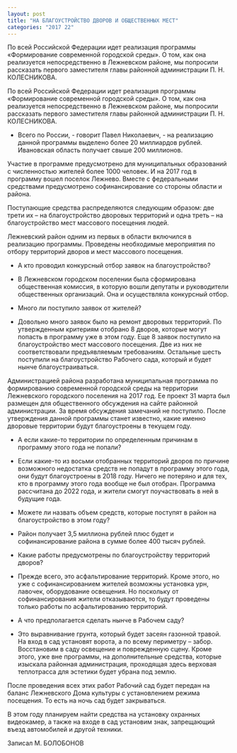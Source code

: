 ```yaml
---
layout: post
title: "НА БЛАГОУСТРОЙСТВО ДВОРОВ И ОБЩЕСТВЕННЫХ МЕСТ"
categories: "2017 22"
---
```


По всей Российской Федерации идет реализация программы «Формирование современной городской среды». О том, как она реализуется непосредственно в Лежневском районе, мы попросили рассказать первого заместителя главы районной администрации П. Н. КОЛЕСНИКОВА.

По всей Российской Федерации идет реализация программы «Формирование современной городской среды». О том, как она реализуется непосредственно в Лежневском районе, мы попросили рассказать первого заместителя главы районной администрации П. Н. КОЛЕСНИКОВА.

- Всего по России, - говорит Павел Николаевич, - на реализацию данной программы выделено более 20 миллиардов рублей. Ивановская область получает свыше 200 миллионов.

Участие в программе предусмотрено для муниципальных образований с численностью жителей более 1000 человек. И на 2017 год в программу вошел поселок Лежнево. Вместе с федеральными средствами предусмотрено софинансирование со стороны области и района.

Поступающие средства распределяются следующим образом: две трети их – на благоустройство дворовых территорий и одна треть – на благоустройство мест массового посещения людей.

Лежневский район одним из первых в области включился в реализацию программы. Проведены необходимые мероприятия по отбору территорий дворов и мест массового посещения.

- А кто проводил конкурсный отбор заявок на благоустройство?

- В Лежневском городском поселении была сформирована общественная комиссия, в которую вошли депутаты и руководители общественных организаций. Она и осуществляла конкурсный отбор.

- Много ли поступило заявок от жителей?

- Довольно много заявок было на ремонт дворовых территорий. По утвержденным критериям отобрано 8 дворов, которые могут попасть в программу уже в этом году. Еще 8 заявок поступило на благоустройство мест массового посещения. Две из них не соответствовали предъявляемым требованиям. Остальные шесть поступили на благоустройство Рабочего сада, который и будет нынче благоустраиваться.

Администрацией района разработана муниципальная программа по формированию современной городской среды на территории Лежневского городского поселения на 2017 год. Ее проект 31 марта был размещен для общественного обсуждения на сайте районной администрации. За время обсуждения замечаний не поступило. После утверждения данной программы станет известно, какие именно дворовые территории будут благоустроены в текущем году.

- А если какие-то территории по определенным причинам в программу этого года не попали?

- Если какие-то из восьми отобранных территорий дворов по причине возможного недостатка средств не попадут в программу этого года, они будут благоустроены в 2018 году. Ничего не потеряно и для тех, кто в программу этого года вообще не был отобран. Программа рассчитана до 2022 года, и жители смогут поучаствовать в ней в будущие года.

- Можете ли назвать объем средств, которые поступят в район на благоустройство в этом году?

- Район получает 3,5 миллиона рублей плюс будет и софинансирование района в сумме более 400 тысяч рублей.

- Какие работы предусмотрены по благоустройству территорий дворов?

- Прежде всего, это асфальтирование территорий. Кроме этого, но уже с софинансированием жителей возможны установка урн, лавочек, оборудование освещения. Но поскольку от софинансирования жители отказываются, то будут проведены только работы по асфальтированию территорий.

- А что предполагается сделать нынче в Рабочем саду?

- Это выравнивание грунта, который будет засеян газонной травой. На вход в сад установят ворота, а по всему периметру – забор. Восстановим в саду освещение и поврежденную сцену. Кроме этого, уже вне программы, на дополнительные средства, которые изыскала районная администрация, проходящая здесь верховая теплотрасса для эстетики будет убрана под землю.

После проведения всех этих работ Рабочий сад будет передан на баланс Лежневского Дома культуры с установлением режима посещения. То есть на ночь сад будет закрываться.

В этом году планируем найти средства на установку охранных видеокамер, а также на входе в сад установим знак, запрещающий въезд автомобилей и другой техники.

Записал М. БОЛОБОНОВ


